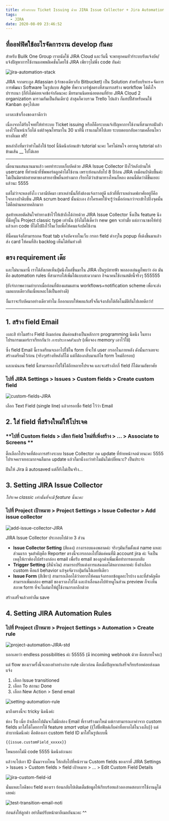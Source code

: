```yaml
---
title: สร้างระบบ Ticket Issuing ด้วย JIRA Issue Collector + Jira Automation
tags:
  - JIRA
date: 2020-08-09 23:46:52
---
```



## ที่ออฟฟิศใช้อะไรจัดการงาน develop กันคะ

สำหรับ Builk One Group เราถนัดใช้ JIRA Cloud และวันนี้ จะพาทุกคนทัวร์ระบบรับแจ้งบัค/แจ้งปัญหาการใช้งานแอพพลิเคชั่นโดยใช้ JIRA เพียวๆไม่พึ่ง code กันค่ะ

![jira-automation-stack](jira-automation/jira-automation.png)

JIRA จากตระกูล Atlassian (เจ้าของเดียวกับ Bitbucket) เป็น Solution สำหรับบริหาร+จัดการการพัฒนา Software ในรูปแบบ Agile ที่พาวเวอร์ฟูลตรงที่สามารถสร้าง workflow ได้ดั่งใจปรารถนา (ก็ยังไม่ค่อยเจอข้อจำกัดนะคะ มีทรมานนิดหน่อยตอนที่ย้าย JIRA Cloud 2 organization มารวมกันเป็นอันเดียว) ล่าสุดก็ควบรวม Trello ไปแล้ว ก็แฮปปี้สำหรับคนใช้ Kanban สุดๆไปเลย

เอาละเข้าเรื่องของเราดีกว่า

เนื่องจากได้รับโจทย์ให้ทำระบบ Ticket issuing หรือก็คือระบบแจ้งปัญหาการใช้งานที่สามารถฝังตัวเองไว้ในหน้าเว็บได้ แต่ถ้าคุณโทรมาใน 30 นาทีนี้ เราแถมให้ไปเลย ระบบตอบกลับความเคลื่อนไหวทางอีเมล ฟรี!

ขอเล่าถึงที่มาว่าทำไมถึงใช้ tool นี้นิดนึงก่อนเข้า tutorial นะคะ ใครไม่สนใจ อยากดู tutorial แล้ว ข้ามเส้น __ ไปได้เลย

------------------

เมื่อนานแสนนานมาแล้ว เคยทำระบบเก็บบัคด้วย JIRA Issue Collector ฝังไว้หลังบ้านให้ usercare ที่ทำหน้าที่ซัพพอร์ตลูกค้าได้ใช้งาน เพราะย้อนกลับไป 8 ปีก่อน JIRA เหมือนป่าดิบชื้นค่ะ ไม่เป็นมิตรต่อสายตาของสายอาชีพอื่นอย่างมาก เรียกได้ว่าเข้ามาทางไหนก็หลง ตอนนี้คิดว่าดีขึ้นเยอะแล้วนะ 5555

แต่ไม่ว่าจะหลงยังไง เวลามีบัคมา เขาเหล่านั้นก็ยังต้องแจ้งเราอยู่ดี แล้วที่ที่เราเหล่าเดฟอาศัยอยู่ก็คือใจกลางป่าดิบชิ้น JIRA scrum board นั้นน่ะเอง ถ้าใครเคยใช้จะรู้ว่าเมื่อก่อนกว่าจะเข้าไปถึงจุดนั้นได้คือผ่านหลายคลิกมาก

สุดท้ายเลยตัดสินใจทำทางเข้าไว้ให้เข้าถึงได้ง่ายด้วย JIRA Issue Collector ซึ่งเป็น feature นึงที่มีอยู่ใน Project classic type เท่านั้น (ยังไม่ได้เช็คว่า new gen จะทำมั้ย แต่ภาวนาขอให้ทำ) แล้วเอา code ที่ได้ไปฝังไว้ในเว็บเพื่อให้คนแจ้งบัคใช้งาน

ทีนี้คนแจ้งก็สามารถกด float tab แจ้งบัคจากในเว็บ กรอก field ต่างๆใน popup ที่เด้งขึ้นมาแล้วส่ง card ให้คนที่สิง backlog เห็นได้ทันท่วงที

## ตรง requirement เด๊ะ

และไม่นานมานี้ เราได้สังเกตเห็นปุ่มนึงโผล่ขึ้นมาใน JIRA เป็นรูปสายฟ้า พอลองเล่นดูก็พบว่า อ่อ มันคือ automation rules ที่สามารถใส่เพิ่มได้แบบสะดวกมาก อิจฉาคนใช้งานสมัยนี้จริงๆ 555555

(ยังจำภาพความลำบากเมื่อก่อนที่ต้องผสมผสาน workflows+notification scheme เพื่อจะส่งเมลแบบเดียวกันเนี่ยแหละได้เป็นอย่างดี)

งั้นเราจะรับบัคมาอย่างเดียวทำไม ก็ออกแบบให้พอแก้เสร็จก็แจ้งกลับได้อัตโนมัติกันไปเลยดีกว่า!

---------------

## 1. สร้าง field Email
งงละสิ ทำไมสร้าง Field อีเมลก่อน มันค่อนข้างเป็นหลักการ programming นิดนึง ในทางโปรแกรมเมอร์เราเรียกกันว่า *การประกาศตัวแปร* (เพื่อจอง memory เอาไว้ใช้)

ซึ่ง field Email นี้เราเตรียมจะเอาไปใช้ใน form ที่จะให้ user กรอกในภายหลัง ดังนั้นเราเลยจะสร้างเตรียมไว้ก่อน (จริงๆสร้างทีหลังก็ได้ แต่ก็ต้องกลับมาแก้ไข form ใหม่อีกรอบ)

และแน่นอน field นี้สามารถเอาไปใช้ได้อีกหลายโปรเจค และจะสร้างอีกกี่ field ก็ได้ตามอัธยาศัย

### **ไปที่ JIRA Settings > Issues > Custom fields > Create custom field** 

![custom-fields-JIRA](jira-automation/custom-fields-JIRA.png)

เลือก Text Field (single line) แล้วกรอกชื่อ field ไว้ว่า Email

## 2. ใส่ field ที่สร้างใหม่ให้โปรเจค

### **ไปที่ Custom fields > เลือก field ใหม่ที่เพิ่งสร้าง > ... > Associate to Screens ** 

ติ๊กเลือกโปรเจคที่ต้องการสร้างระบบ Issue Collector กด update ที่ท้ายหน้าจอด้วยนะคะ 5555 โปรเจคเราเยอะมากจนลืมกด update แล้วก็มานั่งงงว่าทำไมมันไม่เปลี่ยนวะ? เป็นประจำ 

ฝันให้ Jira มี autosaved แต่ก็ยังไม่เป็นจริง...

## 3. Setting JIRA Issue Collector

*โปรเจค classic เท่านั้นที่จะมี feature นี้นะคะ*

### ไปที่ Project เป้าหมาย > Project Settings > Issue Collector > Add issue collector

![add-issue-collector-JIRA](jira-automation/add-issue-collector-JIRA.png)

JIRA Issue Collector ประกอบไปด้วย 3 ส่วน
* **Issue Collector Setting** (สีแดง) กางกรอบแดงพลาดค่ะ จริงๆมันเริ่มตั้งแต่ name แหละส่วนแรก จุดสำคัญคือ Reporter ตรงนี้จะกรอกลงไปได้แค่คนที่มี account jira ค่ะ จึงเป็นเหตุให้เราต้องไปสร้างกล่อง email เพื่อรับ email ของลูกค้าเพิ่มเพื่อทำการตอบกลับ
* **Trigger Setting** (สีน้ำเงิน) สามารถปรับแต่งการแสดงผลได้หลากหลายค่ะ ยิ่งถ้าเลือก custom คือแก้ behavior แก้จุดจัดวางปุ่มกันได้เลยทีเดียว
* **Issue Form** (สีเขียว) สามารถเลือกได้ว่าอยากให้คนแจ้งกรอกข้อมูลอะไรบ้าง และที่สำคัญคือสามารถเพิ่มกล่อง email ของเราลงไปได้ และถ้าเลื่อนลงไปท้ายดูในส่วน preview ก็จะเห็นสภาพ form ที่จะโผล่มาให้ผู้ใช้งานกรอกอีกด้วย

สร้างเสร็จแล้วอย่าลืม save

## 4. Setting JIRA Automation Rules

### **ไปที่ Project เป้าหมาย > Project Settings > Automation > Create rule**

![project-automation-JIRA-std](jira-automation/project-automation-JIRA-std.png)

บอกเลยว่า endless possibilities ค่ะ 55555 (มี incoming webhook ด้วย คือสบายใจละ)

แต่ flow ของเราครั้งนี้จะลองทำอย่างง่าย rule เดียวก่อน คือเมื่อปัญหาแก้เสร็จเรียบร้อยค่อยส่งเมลแจ้ง

1. เลือก Issue transitioned
2. เลือก To สถานะ Done
3. เลือก New Action > Send email

![setting-automation-rule](jira-automation/setting-automation-rule.png)

มาถึงตรงนี้จะ tricky นิดนึงค่ะ

ช่อง To เนี่ย ถ้าเลือกไปมันจะไม่มีกล่อง Email ที่เราสร้างมาใหม่ แต่เราสามารถเอาค่าจาก custom fields มาใส่ได้โดยการใช้ feature *smart value* {{ใส่ชื่อฟิลด์เก็บค่าที่อยากได้ในวงเล็บ}} แต่ลำบากนิดนึงค่ะ คือต้องเอา custom field ID มาใส่ในรูปแบบนี้

```
{{issue.customField_xxxxx}}
```
ไหนบอกไม่มี code 5555 นิดนึงอ่ะเนอะ

แล้วจะไปเอา ID นั้นมาจากไหน ให้กลับไปที่หน้ารวม Custom fields ของเราที่ JIRA Settings > Issues > Custom fields > field เป้าหมาย > ... > Edit Custom Field Details

![jira-custom-field-id](jira-automation/jira-custom-field-id.png)

นั่นแหละไอดีของ field ของเรา ย้อนกลับไปเติมเต็มข้อมูลให้เรียบร้อยแล้วลองทดสอบการใช้งานดูได้เลยค่ะ

![test-transition-email-noti](jira-automation/test-transition-email-noti.png)

ก่อนส่งให้ลูกค้า อย่าลืมปรับหน้าตาอีเมลกันนะคะ ^^